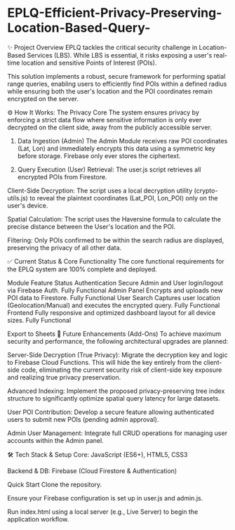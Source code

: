 # EPLQ-Efficient-Privacy-Preserving-Location-Based-Query-
✨ Project Overview
EPLQ tackles the critical security challenge in Location-Based Services (LBS). While LBS is essential, it risks exposing a user's real-time location and sensitive Points of Interest (POIs).

This solution implements a robust, secure framework for performing spatial range queries, enabling users to efficiently find POIs within a defined radius while ensuring both the user's location and the POI coordinates remain encrypted on the server.

⚙️ How It Works: The Privacy Core
The system ensures privacy by enforcing a strict data flow where sensitive information is only ever decrypted on the client side, away from the publicly accessible server.

1. Data Ingestion (Admin)
The Admin Module receives raw POI coordinates (Lat, Lon) and immediately encrypts this data using a symmetric key before storage. Firebase only ever stores the ciphertext.

2. Query Execution (User)
Retrieval: The user.js script retrieves all encrypted POIs from Firestore.

Client-Side Decryption: The script uses a local decryption utility (crypto-utils.js) to reveal the plaintext coordinates (Lat_POI, Lon_POI) only on the user's device.

Spatial Calculation: The script uses the Haversine formula to calculate the precise distance between the User's location and the POI.

Filtering: Only POIs confirmed to be within the search radius are displayed, preserving the privacy of all other data.

✅ Current Status & Core Functionality
The core functional requirements for the EPLQ system are 100% complete and deployed.

Module	Feature	Status
Authentication	Secure Admin and User login/logout via Firebase Auth.	Fully Functional
Admin Panel	Encrypts and uploads new POI data to Firestore.	Fully Functional
User Search	Captures user location (Geolocation/Manual) and executes the encrypted query.	Fully Functional
Frontend	Fully responsive and optimized dashboard layout for all device sizes.	Fully Functional

Export to Sheets
🚀 Future Enhancements (Add-Ons)
To achieve maximum security and performance, the following architectural upgrades are planned:

Server-Side Decryption (True Privacy): Migrate the decryption key and logic to Firebase Cloud Functions. This will hide the key entirely from the client-side code, eliminating the current security risk of client-side key exposure and realizing true privacy preservation.

Advanced Indexing: Implement the proposed privacy-preserving tree index structure to significantly optimize spatial query latency for large datasets.

User POI Contribution: Develop a secure feature allowing authenticated users to submit new POIs (pending admin approval).

Admin User Management: Integrate full CRUD operations for managing user accounts within the Admin panel.

🛠️ Tech Stack & Setup
Core: JavaScript (ES6+), HTML5, CSS3

Backend & DB: Firebase (Cloud Firestore & Authentication)

Quick Start
Clone the repository.

Ensure your Firebase configuration is set up in user.js and admin.js.

Run index.html using a local server (e.g., Live Server) to begin the application workflow.


